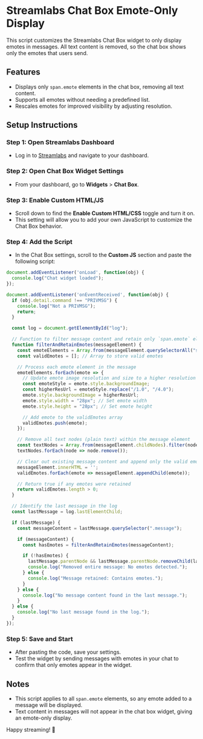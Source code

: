 
# Streamlabs Chat Box Emote-Only Display

This script customizes the Streamlabs Chat Box widget to only display emotes in messages.
All text content is removed, so the chat box shows only the emotes that users send. 

## Features
- Displays only `span.emote` elements in the chat box, removing all text content.
- Supports all emotes without needing a predefined list.
- Rescales emotes for improved visibility by adjusting resolution.

## Setup Instructions

### Step 1: Open Streamlabs Dashboard
- Log in to [Streamlabs](https://streamlabs.com) and navigate to your dashboard.

### Step 2: Open Chat Box Widget Settings
- From your dashboard, go to **Widgets** > **Chat Box**.

### Step 3: Enable Custom HTML/JS
- Scroll down to find the **Enable Custom HTML/CSS** toggle and turn it on.
- This setting will allow you to add your own JavaScript to customize the Chat Box behavior.

### Step 4: Add the Script
- In the Chat Box settings, scroll to the **Custom JS** section and paste the following script:
```javascript
document.addEventListener('onLoad', function(obj) {
  console.log("Chat widget loaded");
});

document.addEventListener('onEventReceived', function(obj) {
  if (obj.detail.command !== "PRIVMSG") {
    console.log("Not a PRIVMSG");
    return;
  }

  const log = document.getElementById("log");

  // Function to filter message content and retain only `span.emote` elements
  function filterAndRetainEmotes(messageElement) {
    const emoteElements = Array.from(messageElement.querySelectorAll("span.emote"));
    const validEmotes = []; // Array to store valid emotes

    // Process each emote element in the message
    emoteElements.forEach(emote => {
      // Update emote image resolution and size to a higher resolution
      const emoteStyle = emote.style.backgroundImage;
      const higherResUrl = emoteStyle.replace("/1.0", "/4.0");
      emote.style.backgroundImage = higherResUrl;
      emote.style.width = "28px"; // Set emote width
      emote.style.height = "28px"; // Set emote height

      // Add emote to the validEmotes array
      validEmotes.push(emote);
    });

    // Remove all text nodes (plain text) within the message element
    const textNodes = Array.from(messageElement.childNodes).filter(node => node.nodeType === 3);
    textNodes.forEach(node => node.remove());

    // Clear out existing message content and append only the valid emotes
    messageElement.innerHTML = '';
    validEmotes.forEach(emote => messageElement.appendChild(emote));

    // Return true if any emotes were retained
    return validEmotes.length > 0;
  }

  // Identify the last message in the log
  const lastMessage = log.lastElementChild;

  if (lastMessage) {
    const messageContent = lastMessage.querySelector(".message");

    if (messageContent) {
      const hasEmotes = filterAndRetainEmotes(messageContent);

      if (!hasEmotes) {
        lastMessage.parentNode && lastMessage.parentNode.removeChild(lastMessage);
        console.log("Removed entire message: No emotes detected.");
      } else {
        console.log("Message retained: Contains emotes.");
      }
    } else {
      console.log("No message content found in the last message.");
    }
  } else {
    console.log("No last message found in the log.");
  }
});
```

### Step 5: Save and Start
- After pasting the code, save your settings.
- Test the widget by sending messages with emotes in your chat to confirm that only emotes appear in the widget.

## Notes
- This script applies to all `span.emote` elements, so any emote added to a message will be displayed.
- Text content in messages will not appear in the chat box widget, giving an emote-only display.

Happy streaming! 🎉

